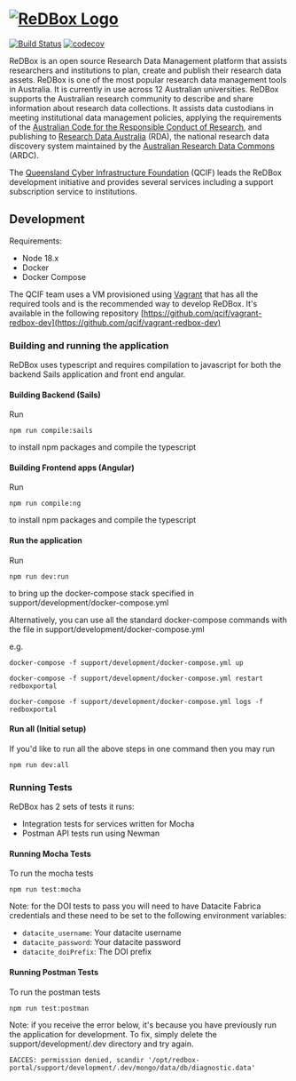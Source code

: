 <h1>
<a href="http://www.redboxresearchdata.com.au"><img alt="ReDBox Logo" src="https://github.com/redbox-mint/redbox-portal/raw/master/assets/images/logo.png"/></a>
</h1>

[![Build Status](https://circleci.com/gh/redbox-mint/redbox-portal.svg?style=svg)](https://circleci.com/gh/redbox-mint/redbox-portal)
[![codecov](https://codecov.io/gh/redbox-mint/redbox-portal/branch/master/graph/badge.svg)](https://codecov.io/gh/redbox-mint/redbox-portal)

ReDBox is an open source Research Data Management platform that assists researchers and institutions to plan, create and publish their research data assets.
ReDBox is one of the most popular research data management tools in Australia. It is currently in use across 12 Australian universities. ReDBox supports the Australian research community to describe and share information about research data collections. It assists data custodians in meeting institutional data management policies, applying the requirements of the [Australian Code for the Responsible Conduct of Research](https://www.nhmrc.gov.au/guidelines-publications/r39), and publishing to [Research Data Australia](http://researchdata.ands.org.au/) (RDA), the national research data discovery system maintained by the [Australian Research Data Commons](http://ardc.org.au/) (ARDC).

The [Queensland Cyber Infrastructure Foundation](http://www.qcif.edu.au) (QCIF) leads the ReDBox development initiative and provides several services including a support subscription service to institutions.


## Development

Requirements:

- Node 18.x
- Docker
- Docker Compose

The QCIF team uses a VM provisioned using [Vagrant](https://www.vagrantup.com/) that has all the required tools and is the recommended way to develop ReDBox. It's available in the following repository
[https://github.com/qcif/vagrant-redbox-dev](https://github.com/qcif/vagrant-redbox-dev)

### Building and running the application

ReDBox uses typescript and requires compilation to javascript for both the backend Sails application and front end angular.

#### Building Backend (Sails)

Run 

```npm run compile:sails```

to install npm packages and compile the typescript

#### Building Frontend apps (Angular)

Run 

```npm run compile:ng```

to install npm packages and compile the typescript

#### Run the application

Run 

```npm run dev:run```

to bring up the docker-compose stack specified in support/development/docker-compose.yml

Alternatively, you can use all the standard docker-compose commands with the file in support/development/docker-compose.yml

e.g. 

```docker-compose -f support/development/docker-compose.yml up```

```docker-compose -f support/development/docker-compose.yml restart redboxportal```

```docker-compose -f support/development/docker-compose.yml logs -f redboxportal```

#### Run all (Initial setup)

If you'd like to run all the above steps in one command then you may run

```npm run dev:all```


### Running Tests

ReDBox has 2 sets of tests it runs:

- Integration tests for services written for Mocha
- Postman API tests run using Newman

#### Running Mocha Tests

To run the mocha tests

```npm run test:mocha```

Note: for the DOI tests to pass you will need to have Datacite Fabrica credentials and these need to be set to the following environment variables:

- `datacite_username`: Your datacite username
- `datacite_password`: Your datacite password
- `datacite_doiPrefix`: The DOI prefix

#### Running Postman Tests

To run the postman tests

```npm run test:postman```

Note: if you receive the error below, it's because you have previously run the application for development. To fix, simply delete the support/development/.dev directory and try again.

```EACCES: permission denied, scandir '/opt/redbox-portal/support/development/.dev/mongo/data/db/diagnostic.data'```